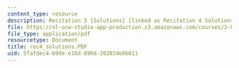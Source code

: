 ```yaml
---
content_type: resource
description: Recitation 3 [Solutions] [linked as Recitation 4 Solutions]
file: https://ol-ocw-studio-app-production.s3.amazonaws.com/courses/3-00-thermodynamics-of-materials-fall-2002/5fafdec4b9dee16d896d28202de0b611_rec4_solutions.PDF
file_type: application/pdf
resourcetype: Document
title: rec4_solutions.PDF
uid: 5fafdec4-b9de-e16d-896d-28202de0b611
---
```


